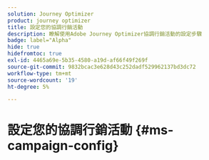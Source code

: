 ```yaml
---
solution: Journey Optimizer
product: journey optimizer
title: 設定您的協調行銷活動
description: 瞭解使用Adobe Journey Optimizer協調行銷活動的設定步驟
badge: label="Alpha"
hide: true
hidefromtoc: true
exl-id: 4465a69e-5b35-4580-a19d-af66f49f269f
source-git-commit: 9832bcac3e628d43c252dadf529962137bd3dc72
workflow-type: tm+mt
source-wordcount: '19'
ht-degree: 5%

---
```


# 設定您的協調行銷活動 {#ms-campaign-config}
